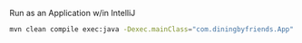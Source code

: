 Run as an Application w/in IntelliJ 

```bash
mvn clean compile exec:java -Dexec.mainClass="com.diningbyfriends.App"
```